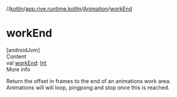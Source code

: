 //[kotlin](../../../index.md)/[app.rive.runtime.kotlin](../index.md)/[Animation](index.md)/[workEnd](work-end.md)



# workEnd  
[androidJvm]  
Content  
val [workEnd](work-end.md): [Int](https://kotlinlang.org/api/latest/jvm/stdlib/kotlin/-int/index.html)  
More info  


Return the offset in frames to the end of an animations work area. Animations will will loop, pingpong and stop once this is reached.

  



